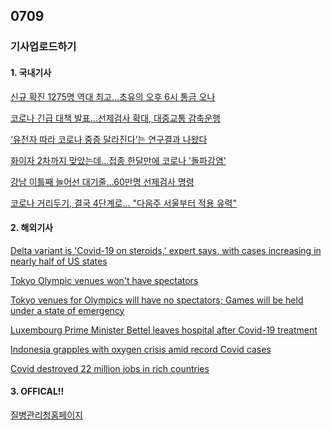 ## 0709
### 기사업로드하기
#### 1. 국내기사

[신규 확진 1275명 역대 최고…초유의 오후 6시 통금 오나](https://news.joins.com/article/24100905)

[코로나 긴급 대책 발표…선제검사 확대, 대중교통 감축운행](https://mediahub.seoul.go.kr/archives/2002185)

[‘유전자 따라 코로나 중증 달라진다’는 연구결과 나왔다](http://www.newscj.com/news/articleView.html?idxno=878246)

[화이자 2차까지 맞았는데…접종 한달만에 코로나 '돌파감염'](https://news.joins.com/article/24101554)

[강남 이틀째 늘어선 대기줄...60만명 선제검사 명령](https://www.hani.co.kr/arti/area/capital/1002735.html)

[코로나 거리두기, 결국 4단계로... "다음주 서울부터 적용 유력"](https://www.hankookilbo.com/News/Read/A2021070816100002910)

>

#### 2. 해외기사

[Delta variant is 'Covid-19 on steroids,' expert says, with cases increasing in nearly half of US states](https://edition.cnn.com/2021/07/08/health/us-coronavirus-thursday/index.html)

[Tokyo Olympic venues won't have spectators](https://edition.cnn.com/asia/live-news/tokyo-summer-olympics-07-08-21/index.html)

[Tokyo venues for Olympics will have no spectators; Games will be held under a state of emergency](https://edition.cnn.com/2021/07/08/asia/japan-state-of-emergency-olympics-intl-hnk/index.html)

[Luxembourg Prime Minister Bettel leaves hospital after Covid-19 treatment](https://edition.cnn.com/2021/07/08/europe/luxembourg-bettel-covid-scli-intl/index.html)

[Indonesia grapples with oxygen crisis amid record Covid cases](https://edition.cnn.com/videos/world/2021/07/08/indonesia-coronavirus-oxygen-crisis-covid-19-hancocks-pkg-intl-hnk-vpx.cnn)

[Covid destroyed 22 million jobs in rich countries](https://edition.cnn.com/2021/07/08/business/oecd-employment-outlook/index.html)

>

#### 3. OFFICAL!!

[질병관리청홈페이지](http://kdca.go.kr/index.es?sid=a2)

[]()
